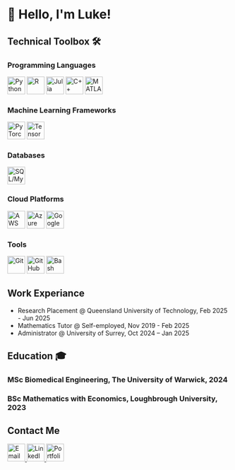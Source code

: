 # 👋 Hello, I'm Luke!




## Technical Toolbox 🛠️


### Programming Languages 

<p align="left"> 
  <!-- Programming Languages -->
  <img src="https://cdn.jsdelivr.net/gh/devicons/devicon/icons/python/python-original.svg" alt="Python" width="40" height="40"/>
  <img src="https://cdn.jsdelivr.net/gh/devicons/devicon/icons/r/r-original.svg" alt="R" width="40" height="40"/>
  <img src="https://cdn.jsdelivr.net/gh/devicons/devicon/icons/julia/julia-original.svg" alt="Julia" width="40" height="40"/>
  <img src="https://cdn.jsdelivr.net/gh/devicons/devicon/icons/cplusplus/cplusplus-original.svg" alt="C++" width="40" height="40"/>
  <img src="https://cdn.jsdelivr.net/gh/devicons/devicon/icons/matlab/matlab-original.svg" alt="MATLAB" width="40" height="40"/>
</p>


### Machine Learning Frameworks

<p align="left"> 
  <!-- ML / AI Frameworks -->
  <img src="https://cdn.jsdelivr.net/gh/devicons/devicon/icons/pytorch/pytorch-original.svg" alt="PyTorch" width="40" height="40"/>
  <img src="https://cdn.jsdelivr.net/gh/devicons/devicon/icons/tensorflow/tensorflow-original.svg" alt="TensorFlow" width="40" height="40"/>
</p>

### Databases

<p align="left"> 
  <!-- Data / Databases -->
  <img src="https://cdn.jsdelivr.net/gh/devicons/devicon/icons/mysql/mysql-original.svg" alt="SQL/MySQL" width="40" height="40"/>
</p>



### Cloud Platforms

<p align="left"> 
  <!-- Cloud Platforms -->
  <img src="https://skillicons.dev/icons?i=aws" alt="AWS" width="40" />
  <img src="https://cdn.jsdelivr.net/gh/devicons/devicon/icons/azure/azure-original.svg" alt="Azure" width="40" height="40"/>
  <img src="https://cdn.jsdelivr.net/gh/devicons/devicon/icons/googlecloud/googlecloud-original.svg" alt="Google Cloud" width="40" height="40"/>
</p>


### Tools

<p align="left"> 
  <!-- Tools -->
  <img src="https://cdn.jsdelivr.net/gh/devicons/devicon/icons/git/git-original.svg" alt="Git" width="40" height="40"/>
  <img src="https://cdn.jsdelivr.net/gh/devicons/devicon/icons/github/github-original.svg" alt="GitHub" width="40" height="40"/>
  <img src="https://cdn.jsdelivr.net/gh/devicons/devicon/icons/bash/bash-original.svg" alt="Bash" width="40" height="40"/>
</p>




## Work Experiance
- Research Placement @ Queensland University of Technology, Feb 2025 - Jun 2025  
- Mathematics Tutor @ Self-employed, Nov 2019 - Feb 2025  
- Administrator @ University of Surrey, Oct 2024 – Jan 2025  








## Education 🎓


### MSc Biomedical Engineering, The University of Warwick, 2024

 
 ### BSc Mathematics with Economics, Loughbrough University, 2023




## Contact Me

<p align="left">
  <!-- Email -->
  <a href="mailto:luke.ross20812@gmail.com">
    <img src="https://cdn.jsdelivr.net/gh/devicons/devicon/icons/google/google-original.svg" alt="Email" width="40" height="40"/>
  </a>
  
  <!-- LinkedIn -->
  <a href="https://www.linkedin.com/in/lukeross18/">
    <img src="https://cdn.jsdelivr.net/gh/devicons/devicon/icons/linkedin/linkedin-original.svg" alt="LinkedIn" width="40" height="40"/>
  </a>
  
  <!-- Portfolio -->
  <a href="https://lross123.github.io/Portfolio/">
    <img src="https://cdn-icons-png.flaticon.com/512/841/841364.png" alt="Portfolio" width="40" height="40"/>
  </a>
</p>





